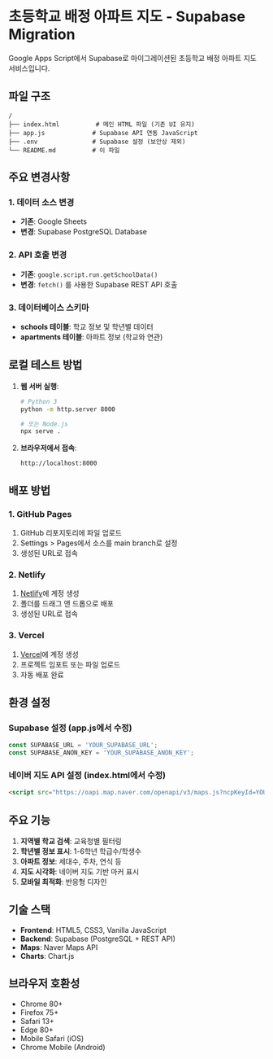 # 초등학교 배정 아파트 지도 - Supabase Migration

Google Apps Script에서 Supabase로 마이그레이션된 초등학교 배정 아파트 지도 서비스입니다.

## 파일 구조

```
/
├── index.html          # 메인 HTML 파일 (기존 UI 유지)
├── app.js             # Supabase API 연동 JavaScript
├── .env               # Supabase 설정 (보안상 제외)
└── README.md          # 이 파일
```

## 주요 변경사항

### 1. 데이터 소스 변경
- **기존**: Google Sheets
- **변경**: Supabase PostgreSQL Database

### 2. API 호출 변경
- **기존**: `google.script.run.getSchoolData()`
- **변경**: `fetch()` 를 사용한 Supabase REST API 호출

### 3. 데이터베이스 스키마
- **schools 테이블**: 학교 정보 및 학년별 데이터
- **apartments 테이블**: 아파트 정보 (학교와 연관)

## 로컬 테스트 방법

1. **웹 서버 실행**:
   ```bash
   # Python 3
   python -m http.server 8000
   
   # 또는 Node.js
   npx serve .
   ```

2. **브라우저에서 접속**:
   ```
   http://localhost:8000
   ```

## 배포 방법

### 1. GitHub Pages
1. GitHub 리포지토리에 파일 업로드
2. Settings > Pages에서 소스를 main branch로 설정
3. 생성된 URL로 접속

### 2. Netlify
1. [Netlify](https://netlify.com)에 계정 생성
2. 폴더를 드래그 앤 드롭으로 배포
3. 생성된 URL로 접속

### 3. Vercel
1. [Vercel](https://vercel.com)에 계정 생성
2. 프로젝트 임포트 또는 파일 업로드
3. 자동 배포 완료

## 환경 설정

### Supabase 설정 (app.js에서 수정)
```javascript
const SUPABASE_URL = 'YOUR_SUPABASE_URL';
const SUPABASE_ANON_KEY = 'YOUR_SUPABASE_ANON_KEY';
```

### 네이버 지도 API 설정 (index.html에서 수정)
```html
<script src="https://oapi.map.naver.com/openapi/v3/maps.js?ncpKeyId=YOUR_CLIENT_ID"></script>
```

## 주요 기능

1. **지역별 학교 검색**: 교육청별 필터링
2. **학년별 정보 표시**: 1-6학년 학급수/학생수
3. **아파트 정보**: 세대수, 주차, 연식 등
4. **지도 시각화**: 네이버 지도 기반 마커 표시
5. **모바일 최적화**: 반응형 디자인

## 기술 스택

- **Frontend**: HTML5, CSS3, Vanilla JavaScript
- **Backend**: Supabase (PostgreSQL + REST API)
- **Maps**: Naver Maps API
- **Charts**: Chart.js

## 브라우저 호환성

- Chrome 80+
- Firefox 75+
- Safari 13+
- Edge 80+
- Mobile Safari (iOS)
- Chrome Mobile (Android)